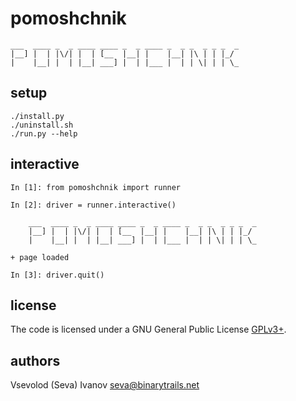 # pomoshchnik

    ___  ____ _  _ ____ ____ _  _ ____ _  _ _  _ _ _  _ 
    |__] |  | |\/| |  | [__  |__| |    |__| |\ | | |_/  
    |    |__| |  | |__| ___] |  | |___ |  | | \| | | \_ 
                                                        

## setup

    ./install.py
    ./uninstall.sh
    ./run.py --help

## interactive

    In [1]: from pomoshchnik import runner

    In [2]: driver = runner.interactive()

        ___  ____ _  _ ____ ____ _  _ ____ _  _ _  _ _ _  _ 
        |__] |  | |\/| |  | [__  |__| |    |__| |\ | | |_/  
        |    |__| |  | |__| ___] |  | |___ |  | | \| | | \_ 

    + page loaded

    In [3]: driver.quit()

## license

The code is licensed under a GNU General Public License [GPLv3+](http://www.gnu.org/licenses/gpl.html).

## authors

Vsevolod (Seva) Ivanov <seva@binarytrails.net>
